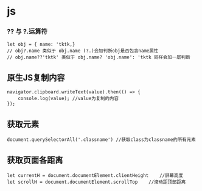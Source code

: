 # js
### ?? 与 ?.运算符
```
let obj = { name: 'tktk,}
// obj?.name 类似于 obj.name (?.)会加判断obj是否包含name属性
// obj.name??'tktk' 类似于 obj.name? 'obj.name': 'tktk 同样会加一层判断
```
## 原生JS复制内容
```
navigator.clipboard.writeText(value).then(() => {
    console.log(value); //value为复制的内容
});
```
## 获取元素
```
document.querySelectorAll('.classname') //获取class为classname的所有元素
```
## 获取页面各距离
```
let currentH = document.documentElement.clientHeight    //屏幕高度
let scrollH = document.documentElement.scrollTop    //滚动距顶部距离
```

